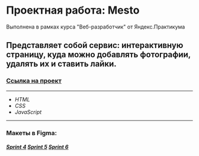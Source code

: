 # Проектная работа: Mesto
Выполнена в рамках курса "Веб-разработчик" от Яндекс.Практикума 

## Представляет собой сервис: интерактивную страницу, куда можно добавлять фотографии, удалять их и ставить лайки.
### [Ссылка на проект](https://mrn1009.github.io/mesto/)

------

* *HTML*
* *CSS* 
* *JavaScript*

------

### Макеты в Figma:

#### *[Sprint 4](https://www.figma.com/file/2cn9N9jSkmxD84oJik7xL7/JavaScript.-Sprint-4) [Sprint 5](https://www.figma.com/file/bjyvbKKJN2naO0ucURl2Z0/JavaScript.-Sprint-5) [Sprint 6](https://www.figma.com/file/kRVLKwYG3d1HGLvh7JFWRT/JavaScript.-Sprint-6)*